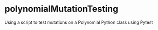 # polynomialMutationTesting
Using a script to test mutations on a Polynomial Python class using Pytest
